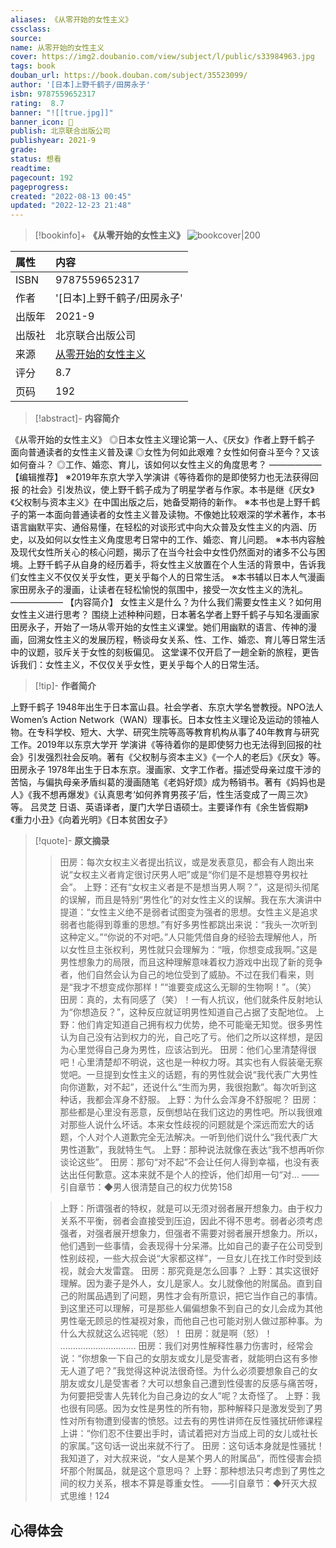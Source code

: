```yaml
---
aliases: 《从零开始的女性主义》
cssclass: 
source:
name: 从零开始的女性主义
cover: https://img2.doubanio.com/view/subject/l/public/s33984963.jpg
tags: book
douban_url: https://book.douban.com/subject/35523099/
author: '[日本]上野千鹤子/田房永子'
isbn: 9787559652317
rating:  8.7 
banner: "![[true.jpg]]"
banner_icon: 📖
publish: 北京联合出版公司
publishyear: 2021-9
grade:
status: 想看
readtime:
pagecount: 192
pageprogress: 
created: "2022-08-13 00:45"
updated: "2022-12-23 21:48"
---
```

> [!bookinfo]+ **《从零开始的女性主义》**
> ![bookcover|200](https://img2.doubanio.com/view/subject/l/public/s33984963.jpg)
>
| 属性   | 内容                                       |
|:------ |:------------------------------------------ |
| ISBN   | 9787559652317                             |
| 作者   | '[日本]上野千鹤子/田房永子'                           |
| 出版年 | 2021-9                      | 
| 出版社 | 北京联合出版公司                          |
| 来源   | [从零开始的女性主义](https://book.douban.com/subject/35523099/) |
| 评分   |  8.7                            |
| 页码   | 192                        |

> [!abstract]- **内容简介**
> 
《从零开始的女性主义》
◎日本女性主义理论第一人、《厌女》作者上野千鹤子 面向普通读者的女性主义普及课
◎女性为何如此艰难？女性如何奋斗至今？又该如何奋斗？
◎工作、婚恋、育儿，该如何以女性主义的角度思考？
——————
【编辑推荐】
※2019年东京大学入学演讲《等待着你的是即使努力也无法获得回报 的社会》引发热议，使上野千鹤子成为了明星学者与作家。本书是继《厌女》《父权制与资本主义》在中国出版之后，她备受期待的新作。
※本书也是上野千鹤子的第一本面向普通读者的女性主义普及读物。不像她比较艰深的学术著作，本书语言幽默平实、通俗易懂，在轻松的对谈形式中向大众普及女性主义的内涵、历史，以及如何以女性主义角度思考日常中的工作、婚恋、育儿问题。
※本书内容触及现代女性所关心的核心问题，揭示了在当今社会中女性仍然面对的诸多不公与困境。上野千鹤子从自身的经历着手，将女性主义放置在个人生活的背景中，告诉我们女性主义不仅仅关乎女性，更关乎每个人的日常生活。
※本书辅以日本人气漫画家田房永子的漫画，让读者在轻松愉悦的氛围中，接受一次女性主义的洗礼。
——————
【内容简介】
女性主义是什么？为什么我们需要女性主义？如何用女性主义进行思考？
围绕上述种种问题，日本著名学者上野千鹤子与知名漫画家田房永子，开始了一场从零开始的女性主义课堂。她们用幽默的语言、传神的漫画，回溯女性主义的发展历程，畅谈母女关系、性、工作、婚恋、育儿等日常生活中的议题，驳斥关于女性的刻板偏见。
这堂课不仅开启了一趟全新的旅程，更告诉我们：女性主义，不仅仅关乎女性，更关乎每个人的日常生活。

> [!tip]- **作者简介**
>
 上野千鹤子
1948年出生于日本富山县。社会学者、东京大学名誉教授。NPO法人Women’s Action Network（WAN）理事长。日本女性主义理论及运动的领袖人物。在专科学校、短大、大学、研究生院等高等教育机构从事了40年教育与研究工作。2019年以东京大学开 学演讲《等待着你的是即使努力也无法得到回报的社会》引发强烈社会反响。著有《父权制与资本主义》《一个人的老后》《厌女》等。
田房永子
1978年出生于日本东京。漫画家、文字工作者。描述受母亲过度干涉的苦恼，与偏执母亲矛盾纠葛的漫画随笔《老妈好烦》成为畅销书。著有《妈妈也是人》《我不想再爆发》《认真思考‘如何养育男孩子’后，性生活变成了一周三次》等。
吕灵芝
日语、英语译者，厦门大学日语硕士。主要译作有《余生皆假期》《重力小丑》《向着光明》《日本贫困女子》


> [!quote]- **原文摘录**
>
>>田房：每次女权主义者提出抗议，或是发表意见，都会有人跑出来说“女权主义者肯定很讨厌男人吧”或是“你们是不是想篡夺男权社会”。
上野：还有“女权主义者是不是想当男人啊？”，这是彻头彻尾的误解，而且是特别“男性化”的对女性主义的误解。我在东大演讲中提道：“女性主义绝不是弱者试图变为强者的思想。女性主义是追求弱者也能得到尊重的思想。”有好多男性都跳出来说：“我头一次听到这种定义。”“你说的不对吧。”人只能凭借自身的经验去理解他人，所以女性旦主张权利，男性就只会理解为：“哦，你想变成我啊。”这是男性想象力的局限，而且这种理解意味着权力游戏中出现了新的竞争者，他们自然会认为自己的地位受到了威胁。不过在我们看来，则是“我才不想变成你那样！”“谁要变成这么无聊的生物啊！”。（笑）
田房：真的，太有同感了（笑）！一有人抗议，他们就条件反射地认为“你想造反？”，这种反应就证明男性知道自己占据了支配地位。
上野：他们肯定知道自己拥有权力优势，绝不可能毫无知觉。很多男性认为自己没有沾到权力的光，自己吃了亏。他们之所以这样想，是因为心里觉得自己身为男性，应该沾到光。
田房：他们心里清楚得很吧！心里清楚却不明说，这也是一种权力呀。其实也有人假装毫无察觉吧。一旦提到女性主义的话题，有的男性就会说“我代表广大男性向你道歉，对不起”，还说什么“生而为男，我很抱歉”。每次听到这种话，我都会浑身不舒服。
上野：为什么会浑身不舒服呢？
田房：那些都是心里没有恶意，反倒想站在我们这边的男性吧。所以我很难对那些人说什么坏话。本来女性歧视的问题就是个深远而宏大的话题，个人对个人道歉完全无法解决。一听到他们说什么“我代表广大男性道歉”，我就特生气。
上野：那种说法就像在表达“我不想再听你谈论这些”。
田房：那句“对不起”不会让任何人得到幸福，也没有表达出任何歉意。这本来就不是个人的控诉，他们却用一句“对...
——引自章节：◆男人很清楚自己的权力优势158
 >
>> 上野：所谓强者的特权，就是可以无须对弱者展开想象力。由于权力关系不平衡，弱者会直接受到压迫，因此不得不思考。弱者必须考虑强者，对强者展开想象力，但强者不需要对弱者展开想象力。所以，他们遇到一些事情，会表现得十分呆滞。比如自己的妻子在公司受到性别歧视，一些大叔会说“大家都这样”，一旦女儿在找工作时受到歧视，就会大发雷霆。
田房：那究竟是怎么回事？
上野：其实这很好理解。因为妻子是外人，女儿是家人。女儿就像他的附属品。直到自己的附属品遇到了问题，男性才会有所意识，把它当作自己的事情。到这里还可以理解，可是那些人偏偏想象不到自己的女儿会成为其他男性毫无顾忌的性凝视对象，而他自己也可能对别人做过那种事。为什么大叔就这么迟钝呢（怒）！
田房：就是啊（怒）！
…………………………
田房：我们对男性解释性暴力伤害时，经常会说：“你想象一下自己的女朋友或女儿是受害者，就能明白这有多惨无人道了吧？”我觉得这种说法很奇怪。为什么必须要想象自己的女朋友或女儿是受害者？大可以想象自己遭到性侵害的反感与痛苦呀，为何要把受害人先转化为自己身边的女人”呢？太奇怪了。
上野：我也很有同感。因为女性是男性的所有物，那种解释只是激发受到了男性对所有物遭到侵害的愤怒。过去有的男性讲师在反性骚扰研修课程上讲：“你们忍不住要出手时，请试着把对方当成上司的女儿或社长的家属。”这句话一说出来就不行了。
田房：这句话本身就是性骚扰！我知道了，对大叔来说，“女人是某个男人的附属品”，而性侵害会损坏那个附属品，就是这个意思吗？
上野：那种想法只考虑到了男性之间的权力关系，根本不算是尊重女性。
——引自章节：◆歼灭大叔式思维！124

## 心得体会

